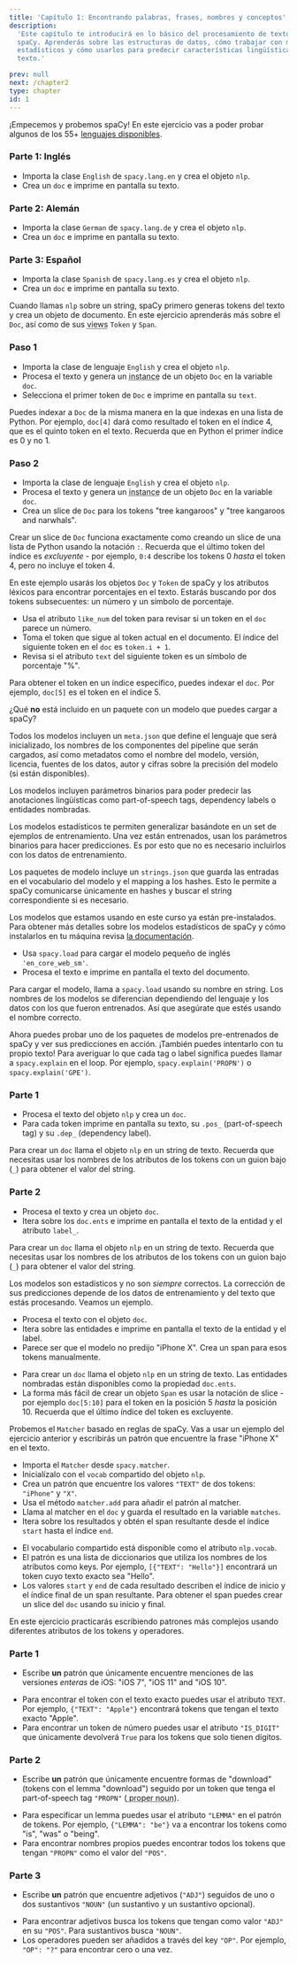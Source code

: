 ```yaml
---
title: 'Capítulo 1: Encontrando palabras, frases, nombres y conceptos'
description:
  'Este capítulo te introducirá en lo básico del procesamiento de texto con
  spaCy. Aprenderás sobre las estructuras de datos, cómo trabajar con modelos
  estadísticos y cómo usarlos para predecir características lingüísticas en tu
  texto.'

prev: null
next: /chapter2
type: chapter
id: 1
---
```


<exercise id="1" title="Introducción a spaCy" type="slides">

<slides source="chapter1_01_introduction-to-spacy">
</slides>

</exercise>

<exercise id="2" title="Empezando">

¡Empecemos y probemos spaCy! En este ejercicio vas a poder probar algunos de los
55+ [lenguajes disponibles](https://spacy.io/usage/models#languages).

### Parte 1: Inglés

- Importa la clase `English` de `spacy.lang.en` y crea el objeto `nlp`.
- Crea un `doc` e imprime en pantalla su texto.

<codeblock id="01_02_01">
</codeblock>

### Parte 2: Alemán

- Importa la clase `German` de `spacy.lang.de` y crea el objeto `nlp`.
- Crea un `doc` e imprime en pantalla su texto.

<codeblock id="01_02_02">
</codeblock>

### Parte 3: Español

- Importa la clase `Spanish` de `spacy.lang.es` y crea el objeto `nlp`.
- Crea un `doc` e imprime en pantalla su texto.

<codeblock id="01_02_03">
</codeblock>

</exercise>

<exercise id="3" title="Documentos, spans y tokens">

Cuando llamas `nlp` sobre un string, spaCy primero generas tokens del texto y
crea un objeto de documento. En este ejercicio aprenderás más sobre el `Doc`,
así como de sus <abbr title="en español representaciones">views</abbr> `Token` y
`Span`.

### Paso 1

- Importa la clase de lenguaje `English` y crea el objeto `nlp`.
- Procesa el texto y genera un
  <abbr title="en español ejemplar, a veces referido incorrectamente como instancia">instance</abbr>
  de un objeto `Doc` en la variable `doc`.
- Selecciona el primer token de `Doc` e imprime en pantalla su `text`.

<codeblock id="01_03_01">

Puedes indexar a `Doc` de la misma manera en la que indexas en una lista de
Python. Por ejemplo, `doc[4]` dará como resultado el token en el índice 4, que
es el quinto token en el texto. Recuerda que en Python el primer índice es 0 y
no 1.

</codeblock>

### Paso 2

- Importa la clase de lenguaje `English` y crea el objeto `nlp`.
- Procesa el texto y genera un
  <abbr title="en español ejemplar, a veces referido incorrectamente como instancia">instance</abbr>
  de un objeto `Doc` en la variable `doc`.
- Crea un slice de `Doc` para los tokens "tree kangaroos" y "tree kangaroos and
  narwhals".

<codeblock id="01_03_02">

Crear un slice de `Doc` funciona exactamente como creando un slice de una lista
de Python usando la notación `:`. Recuerda que el último token del índice es
_excluyente_ - por ejemplo, `0:4` describe los tokens 0 _hasta_ el token 4, pero
no incluye el token 4.

</codeblock>

</exercise>

<exercise id="4" title="Atributos Léxicos">

En este ejemplo usarás los objetos `Doc` y `Token` de spaCy y los atributos
léxicos para encontrar porcentajes en el texto. Estarás buscando por dos tokens
subsecuentes: un número y un símbolo de porcentaje.

- Usa el atributo `like_num` del token para revisar si un token en el `doc`
  parece un número.
- Toma el token que sigue al token actual en el documento. El índice del
  siguiente token en el `doc` es `token.i + 1`.
- Revisa si el atributo `text` del siguiente token es un símbolo de porcentaje
  "%".

<codeblock id="01_04">

Para obtener el token en un índice específico, puedes indexar el `doc`. Por
ejemplo, `doc[5]` es el token en el índice 5.

</codeblock>

</exercise>

<exercise id="5" title="Modelos Estadísticos" type="slides">

<slides source="chapter1_02_statistical-models">
</slides>

</exercise>

<exercise id="6" title="Paquetes de modelos" type="choice">

¿Qué **no** está incluido en un paquete con un modelo que puedes cargar a spaCy?

<choice>
<opt text="Un archivo de metadatos incluyendo el lenguaje, el pipeline y la licencia.">

Todos los modelos incluyen un `meta.json` que define el lenguaje que será
inicializado, los nombres de los componentes del pipeline que serán cargados,
así como metadatos como el nombre del modelo, versión, licencia, fuentes de los
datos, autor y cifras sobre la precisión del modelo (si están disponibles).

</opt>
<opt text="Parámetros binarios para hacer predicciones estadísticas.">

Los modelos incluyen parámetros binarios para poder predecir las anotaciones
lingüísticas como part-of-speech tags, dependency labels o entidades nombradas.

</opt>
<opt correct="true" text="Los datos anotados con los que el modelo fue entrenado.">

Los modelos estadísticos te permiten generalizar basándote en un set de ejemplos
de entrenamiento. Una vez están entrenados, usan los parámetros binarios para
hacer predicciones. Es por esto que no es necesario incluirlos con los datos de
entrenamiento.

</opt>
<opt text="Strings del vocabulario del modelo y sus hashes.">

Los paquetes de modelo incluye un `strings.json` que guarda las entradas en el
vocabulario del modelo y el mapping a los hashes. Esto le permite a spaCy
comunicarse únicamente en hashes y buscar el string correspondiente si es
necesario.

</opt>
</choice>

</exercise>

<exercise id="7" title="Cargando modelos">

Los modelos que estamos usando en este curso ya están pre-instalados. Para
obtener más detalles sobre los modelos estadísticos de spaCy y cómo instalarlos
en tu máquina revisa [la documentación](https://spacy.io/usage/models).

- Usa `spacy.load` para cargar el modelo pequeño de inglés `'en_core_web_sm'`.
- Procesa el texto e imprime en pantalla el texto del documento.

<codeblock id="01_07">

Para cargar el modelo, llama a `spacy.load` usando su nombre en string. Los
nombres de los modelos se diferencian dependiendo del lenguaje y los datos con
los que fueron entrenados. Así que asegúrate que estés usando el nombre
correcto.

</codeblock>

</exercise>

<exercise id="8" title="Prediciendo anotaciones lingüísticas">

Ahora puedes probar uno de los paquetes de modelos pre-entrenados de spaCy y ver
sus predicciones en acción. ¡También puedes intentarlo con tu propio texto! Para
averiguar lo que cada tag o label significa puedes llamar a `spacy.explain` en
el loop. Por ejemplo, `spacy.explain('PROPN')` o `spacy.explain('GPE')`.

### Parte 1

- Procesa el texto del objeto `nlp` y crea un `doc`.
- Para cada token imprime en pantalla su texto, su `.pos_` (part-of-speech tag)
  y su `.dep_` (dependency label).

<codeblock id="01_08_01">

Para crear un `doc` llama el objeto `nlp` en un string de texto. Recuerda que
necesitas usar los nombres de los atributos de los tokens con un guion bajo
(`_`) para obtener el valor del string.

</codeblock>

### Parte 2

- Procesa el texto y crea un objeto `doc`.
- Itera sobre los `doc.ents` e imprime en pantalla el texto de la entidad y el
  atributo `label_`.

<codeblock id="01_08_02">

Para crear un `doc` llama el objeto `nlp` en un string de texto. Recuerda que
necesitas usar los nombres de los atributos de los tokens con un guion bajo
(`_`) para obtener el valor del string.

</codeblock>

</exercise>

<exercise id="9" title="Prediciendo entidades nombradas en contexto">

Los modelos son estadísticos y no son _siempre_ correctos. La corrección de sus
predicciones depende de los datos de entrenamiento y del texto que estás
procesando. Veamos un ejemplo.

- Procesa el texto con el objeto `doc`.
- Itera sobre las entidades e imprime en pantalla el texto de la entidad y el
  label.
- Parece ser que el modelo no predijo "iPhone X". Crea un span para esos tokens
  manualmente.

<codeblock id="01_09">

- Para crear un `doc` llama el objeto `nlp` en un string de texto. Las entidades
  nombradas están disponibles como la propiedad `doc.ents`.
- La forma más fácil de crear un objeto `Span` es usar la notación de slice -
  por ejemplo `doc[5:10]` para el token en la posición 5 _hasta_ la posición 10.
  Recuerda que el último índice del token es excluyente.

</codeblock>

</exercise>

<exercise id="10" title="Encontrando patrones basados en reglas" type="slides">

<slides source="chapter1_03_rule-based-matching">
</slides>

</exercise>

<exercise id="11" title="Usando el Matcher">

Probemos el `Matcher` basado en reglas de spaCy. Vas a usar un ejemplo del
ejercicio anterior y escribirás un patrón que encuentre la frase "iPhone X" en
el texto.

- Importa el `Matcher` desde `spacy.matcher`.
- Inicialízalo con el `vocab` compartido del objeto `nlp`.
- Crea un patrón que encuentre los valores `"TEXT"` de dos tokens: `"iPhone"` y
  `"X"`.
- Usa el método `matcher.add` para añadir el patrón al matcher.
- Llama al matcher en el `doc` y guarda el resultado en la variable `matches`.
- Itera sobre los resultados y obtén el span resultante desde el índice `start`
  hasta el índice `end`.

<codeblock id="01_11">

- El vocabulario compartido está disponible como el atributo `nlp.vocab`.
- El patrón es una lista de diccionarios que utiliza los nombres de los
  atributos como keys. Por ejemplo, `[{"TEXT": "Hello"}]` encontrará un token
  cuyo texto exacto sea "Hello".
- Los valores `start` y `end` de cada resultado describen el índice de inicio y
  el índice final de un span resultante. Para obtener el span puedes crear un
  slice del `doc` usando su inicio y final.

</codeblock>

</exercise>

<exercise id="12" title="Escribiendo patrones">

En este ejercicio practicarás escribiendo patrones más complejos usando
diferentes atributos de los tokens y operadores.

### Parte 1

- Escribe **un** patrón que únicamente encuentre menciones de las versiones
  _enteras_ de iOS: "iOS 7", "iOS 11" and "iOS 10".

<codeblock id="01_12_01">

- Para encontrar el token con el texto exacto puedes usar el atributo `TEXT`.
  Por ejemplo, `{"TEXT": "Apple"}` encontrará tokens que tengan el texto exacto
  "Apple".
- Para encontrar un token de número puedes usar el atributo `"IS_DIGIT"` que
  únicamente devolverá `True` para los tokens que solo tienen dígitos.

</codeblock>

### Parte 2

- Escribe **un** patrón que únicamente encuentre formas de "download" (tokens
  con el lemma "download") seguido por un token que tenga el part-of-speech tag
  `"PROPN"` (<abbr title="en español: nombre propio"> proper noun</abbr>).

<codeblock id="01_12_02">

- Para especificar un lemma puedes usar el atributo `"LEMMA"` en el patrón de
  tokens. Por ejemplo, `{"LEMMA": "be"}` va a encontrar los tokens como "is",
  "was" o "being".
- Para encontrar nombres propios puedes encontrar todos los tokens que tengan
  `"PROPN"` como el valor del `"POS"`.

</codeblock>

### Parte 3

- Escribe **un** patrón que encuentre adjetivos (`"ADJ"`) seguidos de uno o dos
  sustantivos `"NOUN"` (un sustantivo y un sustantivo opcional).

<codeblock id="01_12_03">

- Para encontrar adjetivos busca los tokens que tengan como valor `"ADJ"` en su
  `"POS"`. Para sustantivos busca `"NOUN"`.
- Los operadores pueden ser añadidos a través del key `"OP"`. Por ejemplo,
  `"OP": "?"` para encontrar cero o una vez.

</codeblock>

</exercise>
